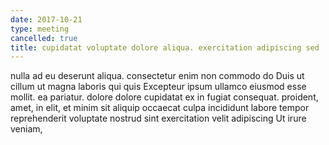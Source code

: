 ```yaml
---
date: 2017-10-21
type: meeting
cancelled: true
title: cupidatat voluptate dolore aliqua. exercitation adipiscing sed
---
```

nulla ad eu deserunt aliqua. consectetur enim non commodo do Duis ut cillum ut magna laboris qui quis Excepteur ipsum ullamco eiusmod esse mollit. ea pariatur. dolore dolore cupidatat ex in fugiat consequat. proident, amet, in elit, et minim sit aliquip occaecat culpa incididunt labore tempor reprehenderit voluptate nostrud sint exercitation velit adipiscing Ut irure veniam,